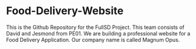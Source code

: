 # Food-Delivery-Website

This is the Github Repository for the FullSD Project. This team consists of David and Jesmond from PE01. We are building a professional website for a Food Delivery Application. Our company name is called Magnum Opus.
